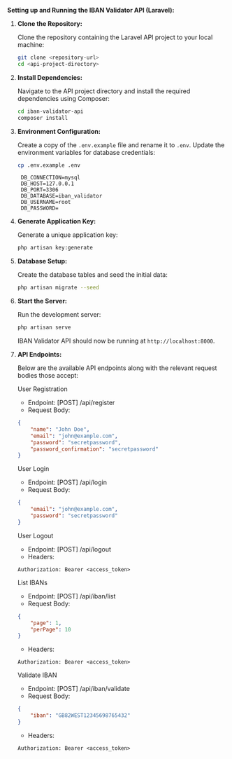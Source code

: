 **Setting up and Running the IBAN Validator API (Laravel):**

1. **Clone the Repository:**

   Clone the repository containing the Laravel API project to your local machine:

   ```bash
   git clone <repository-url>
   cd <api-project-directory>
   ```

2. **Install Dependencies:**

   Navigate to the API project directory and install the required dependencies using Composer:

   ```bash
   cd iban-validator-api
   composer install
   ```

3. **Environment Configuration:**

   Create a copy of the `.env.example` file and rename it to `.env`. Update the environment variables for database credentials:

   ```bash
   cp .env.example .env
   ```

   ```
    DB_CONNECTION=mysql
    DB_HOST=127.0.0.1
    DB_PORT=3306
    DB_DATABASE=iban_validator
    DB_USERNAME=root
    DB_PASSWORD=
   ```

4. **Generate Application Key:**

   Generate a unique application key:

   ```bash
   php artisan key:generate
   ```

5. **Database Setup:**

   Create the database tables and seed the initial data:

   ```bash
   php artisan migrate --seed
   ```

6. **Start the Server:**

   Run the development server:

   ```bash
   php artisan serve
   ```

   IBAN Validator API should now be running at `http://localhost:8000`.

7. **API Endpoints:**

    Below are the available API endpoints along with the relevant request bodies those accept:

    User Registration

    - Endpoint: [POST] /api/register
    - Request Body:
    ```json
    {
        "name": "John Doe",
        "email": "john@example.com",
        "password": "secretpassword",
        "password_confirmation": "secretpassword"
    }
    ```

    User Login

    - Endpoint: [POST] /api/login
    - Request Body:
    ```json
    {
        "email": "john@example.com",
        "password": "secretpassword"
    }
    ```

    User Logout

    - Endpoint: [POST] /api/logout
    - Headers:
    ```
    Authorization: Bearer <access_token>
    ```

    List IBANs

    - Endpoint: [POST] /api/iban/list
    - Request Body:
    ```json
    {
        "page": 1,
        "perPage": 10
    }
    ```
    - Headers:
    ```
    Authorization: Bearer <access_token>
    ```

    Validate IBAN

    - Endpoint: [POST] /api/iban/validate
    - Request Body:
    ```json
    {
        "iban": "GB82WEST12345698765432"
    }
    ```
    - Headers:
    ```
    Authorization: Bearer <access_token>
    ```
